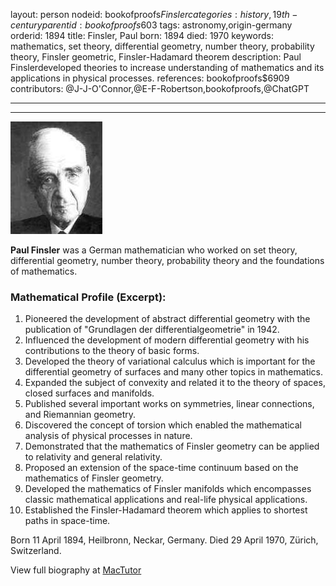 layout: person
nodeid: bookofproofs$Finsler
categories: history,19th-century
parentid: bookofproofs$603
tags: astronomy,origin-germany
orderid: 1894
title: Finsler, Paul
born: 1894
died: 1970
keywords: mathematics, set theory, differential geometry, number theory, probability theory, Finsler geometric, Finsler-Hadamard theorem
description: Paul Finslerdeveloped theories to increase understanding of mathematics and its applications in physical processes.
references: bookofproofs$6909
contributors: @J-J-O'Connor,@E-F-Robertson,bookofproofs,@ChatGPT

---



---

![Finsler.jpg](https://github.com/bookofproofs/bookofproofs.github.io/blob/main/_sources/_assets/images/portraits/Finsler.jpg?raw=true)

**Paul Finsler** was a German mathematician who worked on set theory, differential geometry, number theory, probability theory and the foundations of mathematics.

### Mathematical Profile (Excerpt):
1. Pioneered the development of abstract differential geometry with the publication of "Grundlagen der differentialgeometrie" in 1942.
2. Influenced the development of modern differential geometry with his contributions to the theory of basic forms.
3. Developed the theory of variational calculus which is important for the differential geometry of surfaces and many other topics in mathematics.
4. Expanded the subject of convexity and related it to the theory of spaces, closed surfaces and manifolds.
5. Published several important works on symmetries, linear connections, and Riemannian geometry.
6. Discovered the concept of torsion which enabled the mathematical analysis of physical processes in nature.
7. Demonstrated that the mathematics of Finsler geometry can be applied to relativity and general relativity.
8. Proposed an extension of the space-time continuum based on the mathematics of Finsler geometry.
9. Developed the mathematics of Finsler manifolds which encompasses classic mathematical applications and real-life physical applications.
10. Established the Finsler-Hadamard theorem which applies to shortest paths in space-time.

Born 11 April 1894, Heilbronn, Neckar, Germany. Died 29 April 1970, Zürich, Switzerland.

View full biography at [MacTutor](https://mathshistory.st-andrews.ac.uk/Biographies/Finsler/)
